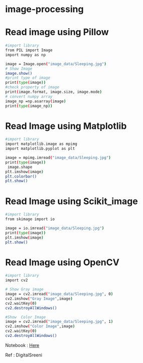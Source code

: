 # image-processing
# Read image using Pillow

```bash
#import library
from PIL import Image
import numpy as np
```

```bash
image = Image.open("image_data/Sleeping.jpg")
# Show Image 
image.show()
#print type of image
print(type(image))
#check property of image 
print(image.format, image.size, image.mode)
# convert numpy array 
image_np =np.asarray(image)
print(type(image_np))
```
# Read Image using Matplotlib

```bash
#import library
import matplotlib.image as mpimg
import matplotlib.pyplot as plt
```

```bash
image = mpimg.imread("image_data/Sleeping.jpg")
print(type(image))
 image.shape
plt.imshow(image)
plt.colorbar()
plt.show()
```

# Read Image using Scikit_image
```bash
#import library
from skimage import io
```

```bash
image = io.imread("image_data/Sleeping.jpg")
print(type(image))
plt.imshow(image)
plt.show()
```

#  Read Image using OpenCV
```bash
#import library
import cv2
```

```bash
# Show Gray image
image = cv2.imread("image_data/Sleeping.jpg", 0)
cv2.imshow("Gray Image",image)
cv2.waitKey(0)
cv2.destroyAllWindows()

```
```bash
#Show  Color Image
image = cv2.imread("image_data/Sleeping.jpg", 1)
cv2.imshow("Color Image",image)
cv2.waitKey(0)
cv2.destroyAllWindows()
```
Notebook : [Here](https://github.com/pritomsh/image-processing/blob/master/Read%20Image%20using%20Python.ipynb)


Ref : DigitalSreeni
